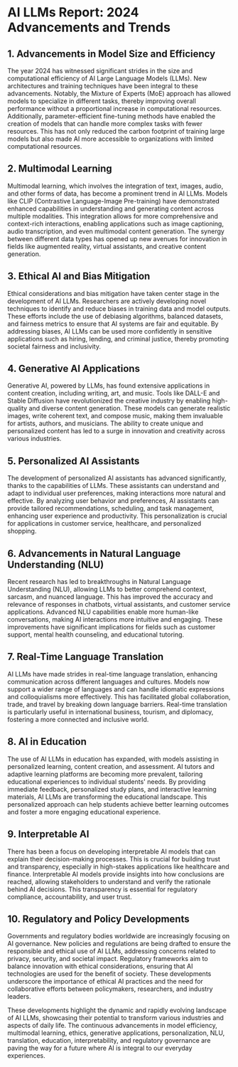 # AI LLMs Report: 2024 Advancements and Trends

## 1. Advancements in Model Size and Efficiency

The year 2024 has witnessed significant strides in the size and computational efficiency of AI Large Language Models (LLMs). New architectures and training techniques have been integral to these advancements. Notably, the Mixture of Experts (MoE) approach has allowed models to specialize in different tasks, thereby improving overall performance without a proportional increase in computational resources. Additionally, parameter-efficient fine-tuning methods have enabled the creation of models that can handle more complex tasks with fewer resources. This has not only reduced the carbon footprint of training large models but also made AI more accessible to organizations with limited computational resources.

## 2. Multimodal Learning

Multimodal learning, which involves the integration of text, images, audio, and other forms of data, has become a prominent trend in AI LLMs. Models like CLIP (Contrastive Language-Image Pre-training) have demonstrated enhanced capabilities in understanding and generating content across multiple modalities. This integration allows for more comprehensive and context-rich interactions, enabling applications such as image captioning, audio transcription, and even multimodal content generation. The synergy between different data types has opened up new avenues for innovation in fields like augmented reality, virtual assistants, and creative content generation.

## 3. Ethical AI and Bias Mitigation

Ethical considerations and bias mitigation have taken center stage in the development of AI LLMs. Researchers are actively developing novel techniques to identify and reduce biases in training data and model outputs. These efforts include the use of debiasing algorithms, balanced datasets, and fairness metrics to ensure that AI systems are fair and equitable. By addressing biases, AI LLMs can be used more confidently in sensitive applications such as hiring, lending, and criminal justice, thereby promoting societal fairness and inclusivity.

## 4. Generative AI Applications

Generative AI, powered by LLMs, has found extensive applications in content creation, including writing, art, and music. Tools like DALL-E and Stable Diffusion have revolutionized the creative industry by enabling high-quality and diverse content generation. These models can generate realistic images, write coherent text, and compose music, making them invaluable for artists, authors, and musicians. The ability to create unique and personalized content has led to a surge in innovation and creativity across various industries.

## 5. Personalized AI Assistants

The development of personalized AI assistants has advanced significantly, thanks to the capabilities of LLMs. These assistants can understand and adapt to individual user preferences, making interactions more natural and effective. By analyzing user behavior and preferences, AI assistants can provide tailored recommendations, scheduling, and task management, enhancing user experience and productivity. This personalization is crucial for applications in customer service, healthcare, and personalized shopping.

## 6. Advancements in Natural Language Understanding (NLU)

Recent research has led to breakthroughs in Natural Language Understanding (NLU), allowing LLMs to better comprehend context, sarcasm, and nuanced language. This has improved the accuracy and relevance of responses in chatbots, virtual assistants, and customer service applications. Advanced NLU capabilities enable more human-like conversations, making AI interactions more intuitive and engaging. These improvements have significant implications for fields such as customer support, mental health counseling, and educational tutoring.

## 7. Real-Time Language Translation

AI LLMs have made strides in real-time language translation, enhancing communication across different languages and cultures. Models now support a wider range of languages and can handle idiomatic expressions and colloquialisms more effectively. This has facilitated global collaboration, trade, and travel by breaking down language barriers. Real-time translation is particularly useful in international business, tourism, and diplomacy, fostering a more connected and inclusive world.

## 8. AI in Education

The use of AI LLMs in education has expanded, with models assisting in personalized learning, content creation, and assessment. AI tutors and adaptive learning platforms are becoming more prevalent, tailoring educational experiences to individual students' needs. By providing immediate feedback, personalized study plans, and interactive learning materials, AI LLMs are transforming the educational landscape. This personalized approach can help students achieve better learning outcomes and foster a more engaging educational experience.

## 9. Interpretable AI

There has been a focus on developing interpretable AI models that can explain their decision-making processes. This is crucial for building trust and transparency, especially in high-stakes applications like healthcare and finance. Interpretable AI models provide insights into how conclusions are reached, allowing stakeholders to understand and verify the rationale behind AI decisions. This transparency is essential for regulatory compliance, accountability, and user trust.

## 10. Regulatory and Policy Developments

Governments and regulatory bodies worldwide are increasingly focusing on AI governance. New policies and regulations are being drafted to ensure the responsible and ethical use of AI LLMs, addressing concerns related to privacy, security, and societal impact. Regulatory frameworks aim to balance innovation with ethical considerations, ensuring that AI technologies are used for the benefit of society. These developments underscore the importance of ethical AI practices and the need for collaborative efforts between policymakers, researchers, and industry leaders.

These developments highlight the dynamic and rapidly evolving landscape of AI LLMs, showcasing their potential to transform various industries and aspects of daily life. The continuous advancements in model efficiency, multimodal learning, ethics, generative applications, personalization, NLU, translation, education, interpretability, and regulatory governance are paving the way for a future where AI is integral to our everyday experiences.